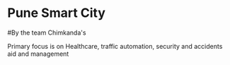 # Pune Smart City

#By the team Chimkanda's

Primary focus is on Healthcare, traffic automation, security and accidents aid and management

